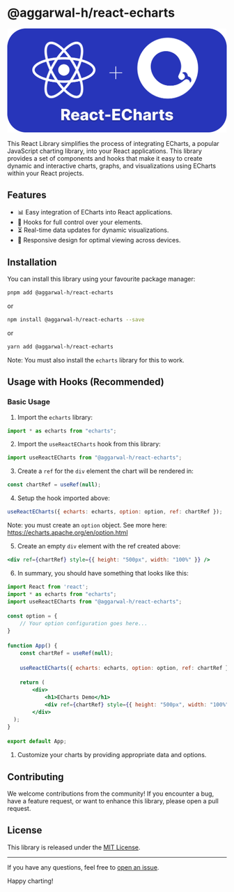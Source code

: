 # @aggarwal-h/react-echarts

![React ECharts Library](./assets/react-echarts-banner.png)

This React Library simplifies the process of integrating ECharts, a popular JavaScript charting library, into your React applications. This library provides a set of components and hooks that make it easy to create dynamic and interactive charts, graphs, and visualizations using ECharts within your React projects.

## Features

- 📊 Easy integration of ECharts into React applications.
- 🚀 Hooks for full control over your elements.
- ⏳️ Real-time data updates for dynamic visualizations.
- 📱 Responsive design for optimal viewing across devices.

## Installation

You can install this library using your favourite package manager:

```bash
pnpm add @aggarwal-h/react-echarts
```

or

```bash
npm install @aggarwal-h/react-echarts --save
```

or

```bash
yarn add @aggarwal-h/react-echarts
```

Note: You must also install the `echarts` library for this to work.

## Usage with Hooks (Recommended)

### Basic Usage

1. Import the `echarts` library:
```javascript
import * as echarts from "echarts";
```

2. Import the `useReactECharts` hook from this library:

```javascript
import useReactECharts from "@aggarwal-h/react-echarts";
```

3. Create a `ref` for the `div` element the chart will be rendered in:
```javascript
const chartRef = useRef(null);
```

4. Setup the hook imported above:
```javascript
useReactECharts({ echarts: echarts, option: option, ref: chartRef });
```
Note: you must create an `option` object. See more here: https://echarts.apache.org/en/option.html

5. Create an empty `div` element with the ref created above:
```jsx
<div ref={chartRef} style={{ height: "500px", width: "100%" }} />
```

6. In summary, you should have something that looks like this:

```jsx
import React from 'react';
import * as echarts from "echarts";
import useReactECharts from "@aggarwal-h/react-echarts";

const option = {
    // Your option configuration goes here...
}

function App() {
    const chartRef = useRef(null);

    useReactECharts({ echarts: echarts, option: option, ref: chartRef });

    return (
        <div>
            <h1>ECharts Demo</h1>
            <div ref={chartRef} style={{ height: "500px", width: "100%" }} />
        </div>
  );
}

export default App;
```

1. Customize your charts by providing appropriate data and options.


## Contributing

We welcome contributions from the community! If you encounter a bug, have a feature request, or want to enhance this library, please open a pull request.

## License

This library is released under the [MIT License](https://opensource.org/licenses/MIT).

---

If you have any questions, feel free to [open an issue](https://github.com/aggarwal-h/react-echarts/issues).

Happy charting!
